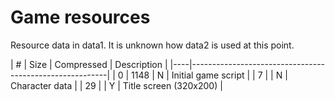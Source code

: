 # Game resources

Resource data in data1. It is unknown how data2 is used at this point.

| #  | Size | Compressed | Description                         |
|----|---------------------------------------------------------|
|  0 | 1148 | N          | Initial game script                 |
|  7 |      | N          | Character data                      |
| 29 |      | Y          | Title screen (320x200)              |

